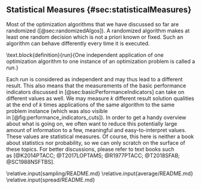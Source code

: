 ## Statistical Measures {#sec:statisticalMeasures}

Most of the optimization algorithms that we have discussed so far are randomized ([@sec:randomizedAlgos]).
A randomized algorithm makes at least one random decision which is not a priori known or fixed.
Such an algorithm can behave differently every time it is executed.

\text.block{definition}{run}{One independent application of one optimization algorithm to one instance of an optimization problem is called a *run*.}

Each *run* is considered as independent and may thus lead to a different result.
This also means that the measurements of the basic performance indicators discussed in [@sec:basicPerformanceIndicators] can take on different values as well.
We may measure $k$&nbsp;different result solution qualities at the end of $k$&nbsp;times applications of the same algorithm to the same problem instance (which was also visible in&nbsp;[@fig:performance_indicators_cuts]).
In order to get a handy overview about what is going on, we often want to reduce this potentially large amount of information to a few, meaningful and easy-to-interpret values.
These values are statistical measures.
Of course, this here is neither a book about statistics nor probability, so we can only scratch on the surface of these topics.
For better discussions, please refer to text books such as&nbsp;[@K2014PTACC; @T2017LOPTAMS; @R1977PTACC; @T2018SFAB; @SC1988NSFTBS].

\relative.input{sampling/README.md}
\relative.input{average/README.md}
\relative.input{spread/README.md}
